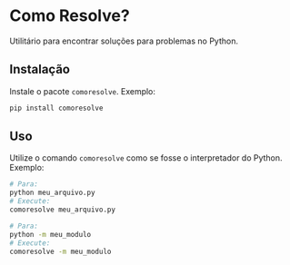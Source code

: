 # Como Resolve?

Utilitário para encontrar soluções para problemas no Python.

## Instalação

Instale o pacote `comoresolve`. Exemplo:

```sh
pip install comoresolve
```

## Uso

Utilize o comando `comoresolve` como se fosse o interpretador do Python. Exemplo:

```sh
# Para:
python meu_arquivo.py
# Execute:
comoresolve meu_arquivo.py

# Para:
python -m meu_modulo
# Execute:
comoresolve -m meu_modulo
```
